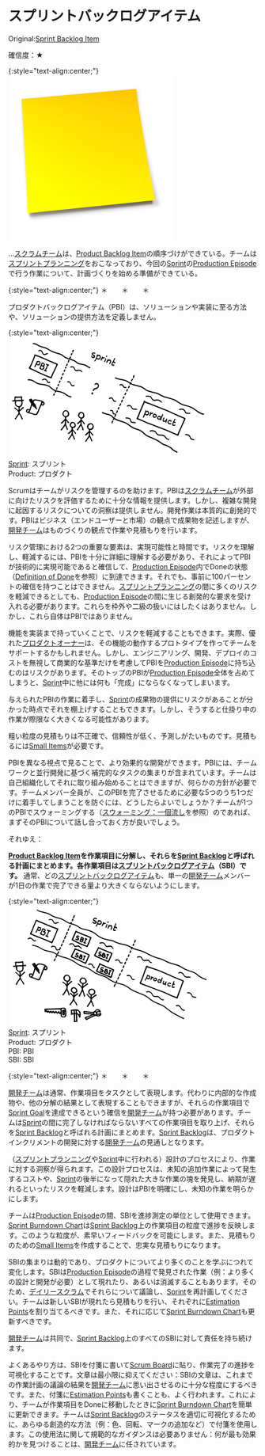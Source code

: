 # スプリントバックログアイテム

 Original:[Sprint Backlog Item](https://sites.google.com/a/scrumplop.org/published-patterns/value-stream/sprint-backlog/sprint-backlog-item)

確信度：★

{:style="text-align:center;"}
![ch03_40_73_Sprint_Backlog_Item1](Images/ch03_40_73_Sprint_Backlog_Item1.png)

…​[スクラムチーム](ch02_07_7_Scrum_Team.md)は、​[Product Backlog Item](https://sites.google.com/a/scrumplop.org/published-patterns/value-stream/product-backlog/product-backlog-item)​の順序づけができている。チームは[スプリントプランニング](ch02_25_24_Sprint_Planning.md)をおこなっており、今回の​[Sprint](https://sites.google.com/a/scrumplop.org/published-patterns/value-stream/sprint)の[Production Episode](https://sites.google.com/a/scrumplop.org/published-patterns/value-stream/production-episode)で行う作業について、計画づくりを始める準備ができている。

{:style="text-align:center;"}
＊　　＊　　＊

プロダクトバックログアイテム（PBI）は、ソリューションや実装に至る方法や、ソリューションの提供方法を定義しません。

{:style="text-align:center;"}
![ch03_40_73_Sprint_Backlog_Item2](Images/ch03_40_73_Sprint_Backlog_Item2.png)<br>
[Sprint](https://sites.google.com/a/scrumplop.org/published-patterns/value-stream/sprint): スプリント<br>Product: プロダクト

Scrumはチームがリスクを管理するのを助けます。PBIは[スクラムチーム](ch02_07_7_Scrum_Team.md)が外部に向けたリスクを評価するために十分な情報を提供します。しかし、複雑な開発に起因するリスクについての洞察は提供しません。開発作業は本質的に創発的です。PBIはビジネス（エンドユーザーと市場）の観点で成果物を記述しますが、[開発チーム](ch02_14_14_Development_Team.md)はものづくりの観点で作業や見積もりを行います。

リスク管理における2つの重要な要素は、実現可能性と時間です。リスクを理解し、軽減するには、PBIを十分に詳細に理解する必要があり、それによってPBIが技術的に実現可能であると確信して、[Production Episode](https://sites.google.com/a/scrumplop.org/published-patterns/value-stream/production-episode)内でDoneの状態（[Definition of Done](https://sites.google.com/a/scrumplop.org/published-patterns/value-stream/definition-of-done)を参照）に到達できます。それでも、事前に100パーセントの確信を持つことはできません。[スプリントプランニング](ch02_25_24_Sprint_Planning.md)の間に多くのリスクを軽減できるとしても、[Production Episode](https://sites.google.com/a/scrumplop.org/published-patterns/value-stream/production-episode)の間に生じる創発的な要求を受け入れる必要があります。これらを枠外や二級の扱いにはしたくはありません。しかし、これら自体はPBIではありません。

機能を実装まで持っていくことで、リスクを軽減することもできます。実際、優れた[プロダクトオーナー](ch02_11_11_Product_Owner.md)は、その機能の動作するプロトタイプを作ってチームをサポートするかもしれません。しかし、エンジニアリング、開発、デプロイのコストを無視して商業的な基準だけを考慮してPBIを[Production Episode](https://sites.google.com/a/scrumplop.org/published-patterns/value-stream/production-episode)に持ち込むのはリスクがあります。そのトップのPBIが[Production Episode](https://sites.google.com/a/scrumplop.org/published-patterns/value-stream/production-episode)全体を占めてしまうと、[Sprint](https://sites.google.com/a/scrumplop.org/published-patterns/value-stream/sprint)中に他には何も「完成」にならなくなってしまいます。

与えられたPBIの作業に着手し、[Sprint](https://sites.google.com/a/scrumplop.org/published-patterns/value-stream/sprint)の成果物の提供にリスクがあることが分かった時点でそれを棚上げすることもできます。しかし、そうすると仕掛り中の作業が際限なく大きくなる可能性があります。

粗い粒度の見積もりは不正確で、信頼性が低く、予測しがたいものです。見積もるには[Small Items](https://sites.google.com/a/scrumplop.org/published-patterns/value-stream/small-items)が必要です。

PBIを異なる視点で見ることで、より効果的な開発ができます。PBIには、チームワークと並行開発に基づく補完的なタスクの集まりが含まれています。チームは自己組織化してそれに取り組み始めることはできますが、何らかの方針が必要です。チームメンバー全員が、このPBIを完了させるために必要な5つのうち1つだけに着手してしまうことを防ぐには、どうしたらよいでしょうか？チームが1つのPBIでスウォーミングする（[スウォーミング：一個流し](ch02_26_25_Swarming_One_Piece_Continuous_Flow.md)を参照）のであれば、まずそのPBIについて話し合っておく方が良いでしょう。

それゆえ：

**[Product Backlog Item](https://sites.google.com/a/scrumplop.org/published-patterns/value-stream/product-backlog/product-backlog-item)を作業項目に分解し、それらを[Sprint Backlog](https://sites.google.com/a/scrumplop.org/published-patterns/value-stream/sprint-backlog)と呼ばれる計画にまとめます。各作業項目は[スプリントバックログアイテム](ch03_40_73_Sprint_Backlog_Item.md)（SBI）です。** 通常、どの[スプリントバックログアイテム](ch03_40_73_Sprint_Backlog_Item.md)も、単一の[開発チーム](ch02_14_14_Development_Team.md)メンバーが1日の作業で完了できる量より大きくならないようにします。

{:style="text-align:center;"}
![ch03_40_73_Sprint_Backlog_Item3](Images/ch03_40_73_Sprint_Backlog_Item3.png)<br>
[Sprint](https://sites.google.com/a/scrumplop.org/published-patterns/value-stream/sprint): スプリント<br>Product: プロダクト<br>PBI: PBI<br>SBI: SBI

{:style="text-align:center;"}
＊　　＊　　＊

[開発チーム](ch02_14_14_Development_Team.md)は通常、作業項目をタスクとして表現します。代わりに内部的な作成物や、他の分解の結果として表現することもできますが、それらの作業項目で[Sprint Goal](https://sites.google.com/a/scrumplop.org/published-patterns/value-stream/sprint-goal)を達成できるという確信を[開発チーム](ch02_14_14_Development_Team.md)が持つ必要があります。チームは[Sprint](https://sites.google.com/a/scrumplop.org/published-patterns/value-stream/sprint)の間に完了しなければならないすべての作業項目を取り上げ、それらを[Sprint Backlog](https://sites.google.com/a/scrumplop.org/published-patterns/value-stream/sprint-backlog)と呼ばれる計画にまとめます。[Sprint Backlog](https://sites.google.com/a/scrumplop.org/published-patterns/value-stream/sprint-backlog)は、プロダクトインクリメントの開発に対する[開発チーム](ch02_14_14_Development_Team.md)の見通しとなります。

（[スプリントプランニング](ch02_25_24_Sprint_Planning.md)や[Sprint](https://sites.google.com/a/scrumplop.org/published-patterns/value-stream/sprint)中に行われる）設計のプロセスにより、作業に対する洞察が得られます。この設計プロセスは、未知の追加作業によって発生するコストや、[Sprint](https://sites.google.com/a/scrumplop.org/published-patterns/value-stream/sprint)の後半になって隠れた大きな作業の塊を発見し、納期が遅れるといったリスクを軽減します。設計はPBIを明確にし、未知の作業を明らかにします。

チームは[Production Episode](https://sites.google.com/a/scrumplop.org/published-patterns/value-stream/production-episode)の間、SBIを進捗測定の単位として使用できます。[Sprint Burndown Chart](https://sites.google.com/a/scrumplop.org/published-patterns/value-stream/information-radiator/sprint-burndown-chart)は[Sprint Backlog](https://sites.google.com/a/scrumplop.org/published-patterns/value-stream/sprint-backlog)上の作業項目の粒度で進捗を反映します。このような粒度が、素早いフィードバックを可能にします。また、見積もりのための[Small Items](https://sites.google.com/a/scrumplop.org/published-patterns/value-stream/small-items)を作成することで、忠実な見積もりになります。

SBIの集まりは動的であり、プロダクトについてより多くのことを学ぶにつれて変化します。SBIは[Production Episode](https://sites.google.com/a/scrumplop.org/published-patterns/value-stream/production-episode)の過程で発見された作業（例：より多くの設計と開発が必要）として現れたり、あるいは消滅することもあります。そのため、[デイリースクラム](ch02_30_29_Daily_Scrum.md)でそれらについて議論し、[Sprint](https://sites.google.com/a/scrumplop.org/published-patterns/value-stream/sprint)を再計画してください。チームは新しいSBIが現れたら見積もりを行い、それぞれに[Estimation Points](https://sites.google.com/a/scrumplop.org/published-patterns/value-stream/estimation-points)を割り当てるべきです。また、それに応じて[Sprint Burndown Chart](https://sites.google.com/a/scrumplop.org/published-patterns/value-stream/information-radiator/sprint-burndown-chart)も更新すべきです。

[開発チーム](ch02_14_14_Development_Team.md)は共同で、[Sprint Backlog](https://sites.google.com/a/scrumplop.org/published-patterns/value-stream/sprint-backlog)上のすべてのSBIに対して責任を持ち続けます。

よくあるやり方は、SBIを付箋に書いて[Scrum Board](https://sites.google.com/a/scrumplop.org/published-patterns/value-stream/information-radiator/scrum-board)に貼り、作業完了の進捗を可視化することです。文章は最小限に抑えてください：SBIの文章は、これまでの作業計画の議論の結果を[開発チーム](ch02_14_14_Development_Team.md)に思い出させるのに十分な程度にするべきです。また、付箋に[Estimation Points](https://sites.google.com/a/scrumplop.org/published-patterns/value-stream/estimation-points)も書くことも、よく行われます。これにより、チームが作業項目をDoneに移動したときに[Sprint Burndown Chart](https://sites.google.com/a/scrumplop.org/published-patterns/value-stream/information-radiator/sprint-burndown-chart)を簡単に更新できます。チームは[Sprint Backlog](https://sites.google.com/a/scrumplop.org/published-patterns/value-stream/sprint-backlog)のステータスを適切に可視化するために、あらゆる創造的な方法（例：色、回転、マークの追加など）で付箋を使用します。この使用法に関して規範的なガイダンスは必要ありません：何が最も効果的かを見つけることは、[開発チーム](ch02_14_14_Development_Team.md)に任されています。


